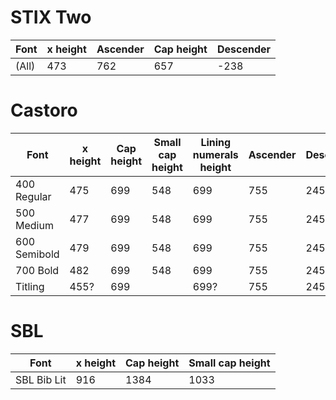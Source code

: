 # STIX Two

Font     | x height | Ascender | Cap height | Descender |
---------|----------|----------|------------|-----------|
(All)    | 473      | 762      | 657        | -238      |

# Castoro

Font         | x height | Cap height | Small cap height | Lining numerals height | Ascender | Descender |
-------------|----------|------------|------------------|------------------------|----------|-----------|
400 Regular  | 475      | 699        | 548              | 699                    | 755      | 245       |
500 Medium   | 477      | 699        | 548              | 699                    | 755      | 245       |
600 Semibold | 479      | 699        | 548              | 699                    | 755      | 245       |
700 Bold     | 482      | 699        | 548              | 699                    | 755      | 245       |
Titling      | 455?     | 699        |                  | 699?                   | 755      | 245       |

# SBL

Font     | x height | Cap height | Small cap height |
---------|----------|------------|------------------|
SBL Bib Lit | 916   | 1384       | 1033             |

